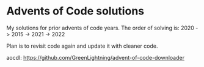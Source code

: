 # Advents of Code solutions

My solutions for prior advents of code years.
The order of solving is:
2020 -> 2015 -> 2021 -> 2022

Plan is to revisit code again and update it with cleaner code.


aocdl: https://github.com/GreenLightning/advent-of-code-downloader
